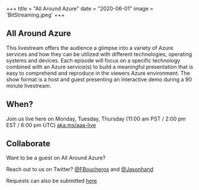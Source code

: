 +++
title = "All Around Azure"
date = "2020-06-01"
image = 'BitStreaming.jpeg'
+++

## All Around Azure 

This livestream offers the audience a glimpse into a variety of Azure services and how they can be utilized with different technologies, operating systems and devices. Each episode will focus on a specific technology combined with an Azure service(s) to build a meaningful presentation that is easy to comprehend and reproduce in the viewers Azure environment. The show format is a host and guest presenting an interactive demo during a 90 minute livestream.


## When?

Join us live here on Monday, Tuesday, Thursday (11:00 am PST / 2:00 pm EST / 6:00 pm UTC) [aka.ms/aaa-live](aka.ms/aaa-live) 



## Collaborate

Want to be a guest on All Around Azure?

Reach out to us on Twitter? [@FBoucheros](https://twitter.com/fboucheros) and [@Jasonhand](https://twitter.com/jasonhand)

Requests can also be submitted [here](https://forms.microsoft.com/Pages/ResponsePage.aspx?id=v4j5cvGGr0GRqy180BHbRw4bJa80yGpMqfbrX9Dw1S9UQjdZNFJSTTdEVktUM1NHMTNURUVYQ0QxVi4u)